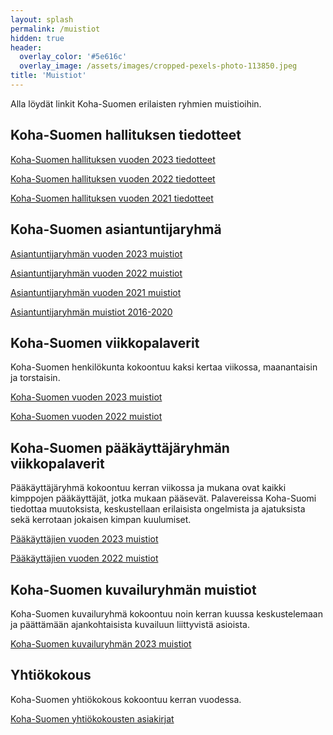 ```yaml
---
layout: splash
permalink: /muistiot
hidden: true
header:
  overlay_color: '#5e616c'
  overlay_image: /assets/images/cropped-pexels-photo-113850.jpeg
title: 'Muistiot'
---
```


Alla löydät linkit Koha-Suomen erilaisten ryhmien muistioihin.

## Koha-Suomen hallituksen tiedotteet

[Koha-Suomen hallituksen vuoden 2023 tiedotteet](/hallituksentiedotteet2023)

[Koha-Suomen hallituksen vuoden 2022 tiedotteet](/hallituksentiedotteet2022)

[Koha-Suomen hallituksen vuoden 2021 tiedotteet](/hallituksentiedotteet2021)

## Koha-Suomen asiantuntijaryhmä

[Asiantuntijaryhmän vuoden 2023 muistiot](/asiantuntijaryhma2023)

[Asiantuntijaryhmän vuoden 2022 muistiot](/asiantuntijaryhma2022)

[Asiantuntijaryhmän vuoden 2021 muistiot](/asiantuntijaryhma2021)

[Asiantuntijaryhmän muistiot 2016-2020](/asiantuntijaryhmavanhemmat)


## Koha-Suomen viikkopalaverit

Koha-Suomen henkilökunta kokoontuu kaksi kertaa viikossa, maanantaisin ja torstaisin.

[Koha-Suomen vuoden 2023 muistiot](/kohasuomi2023)

[Koha-Suomen vuoden 2022 muistiot](/kohasuomi2022)

## Koha-Suomen pääkäyttäjäryhmän viikkopalaverit

Pääkäyttäjäryhmä kokoontuu kerran viikossa ja mukana ovat kaikki kimppojen pääkäyttäjät, jotka mukaan pääsevät. Palavereissa Koha-Suomi tiedottaa muutoksista, keskustellaan erilaisista ongelmista ja ajatuksista sekä kerrotaan jokaisen kimpan kuulumiset.

[Pääkäyttäjien vuoden 2023 muistiot](/paakayttajat2023)

[Pääkäyttäjien vuoden 2022 muistiot](/paakayttajat2022)

## Koha-Suomen kuvailuryhmän muistiot

Koha-Suomen kuvailuryhmä kokoontuu noin kerran kuussa keskustelemaan ja päättämään ajankohtaisista kuvailuun liittyvistä asioista.

[Koha-Suomen kuvailuryhmän 2023 muistiot](/kuvailuryhma2023)

## Yhtiökokous

Koha-Suomen yhtiökokous kokoontuu kerran vuodessa.

[Koha-Suomen yhtiökokousten asiakirjat](/yhtiokokoukset)
